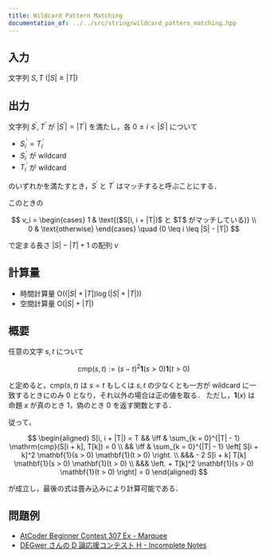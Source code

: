 ```yaml
---
title: Wildcard Pattern Matching
documentation_of: ../../src/string/wildcard_pattern_matching.hpp
---
```


## 入力
文字列 $S, T\ (|S| \geq |T|)$

## 出力

文字列 $S^\prime, T^\prime$ が $|S^\prime| = |T^\prime|$ を満たし，各 $0 \leq i < |S^\prime|$ について

- $S^\prime_i = T^\prime_i$
- $S^\prime_i$ が wildcard
- $T^\prime_i$ が wildcard

のいずれかを満たすとき，$S^\prime$ と $T^\prime$ はマッチすると呼ぶことにする．

このときの

$$
v_i = 
\begin{cases}
1 & \text{($S[i, i + |T|)$ と $T$ がマッチしている)} \\
0 & \text{otherwise}
\end{cases}
\quad (0 \leq i \leq |S| - |T|)
$$

で定まる長さ $|S| - |T| + 1$ の配列 $v$

## 計算量

- 時間計算量 $\mathrm{O}((|S| + |T|) \log (|S| + |T|))$
- 空間計算量 $\mathrm{O}(|S| + |T|)$

## 概要

任意の文字 $s, t$ について

$$
\mathrm{cmp}(s, t) := (s - t)^2 \mathbf{1}(s > 0) \mathbf{1}(t > 0)
$$

と定めると，$\mathrm{cmp}(s, t)$ は $s = t$ もしくは $s, t$ の少なくとも一方が wildcard に一致するときにのみ $0$ となり，それ以外の場合は正の値を取る．
ただし，$\mathbf{1}(x)$ は命題 $x$ が真のとき $1$，偽のとき $0$ を返す関数とする．

従って，

$$
\begin{aligned}
    S[i,  i + |T|) = T
    && \iff & \sum_{k = 0}^{|T| - 1} \mathrm{cmp}(S[i + k], T[k]) = 0 \\
    && \iff & \sum_{k = 0}^{|T| - 1} \left[ S[i + k]^2 \mathbf{1}(s > 0) \mathbf{1}(t > 0) \right. \\
    &&& - 2 S[i + k] T[k] \mathbf{1}(s > 0) \mathbf{1}(t > 0) \\
    &&& \left. + T[k]^2 \mathbf{1}(s > 0) \mathbf{1}(t > 0) \right] = 0
\end{aligned}
$$

が成立し，最後の式は畳み込みにより計算可能である．

## 問題例
- [AtCoder Beginner Contest 307 Ex - Marquee](https://atcoder.jp/contests/abc307/tasks/abc307_h)
- [DEGwer さんの D 論応援コンテスト H - Incomplete Notes](https://atcoder.jp/contests/DEGwer2023/tasks/1202Contest_h)